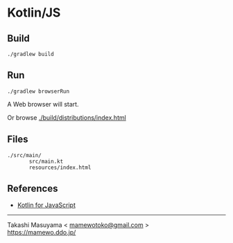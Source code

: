 Kotlin/JS
================

Build
-----

```
./gradlew build
```


Run
-------

```
./gradlew browserRun
```

A Web browser will start.

Or browse [./build/distributions/index.html](./build/distributions/index.html)

Files
---------

```
./src/main/
       src/main.kt
       resources/index.html
```

References
---------------
* [Kotlin for JavaScript](https://kotlinlang.org/docs/js-overview.html)

-----
Takashi Masuyama < mamewotoko@gmail.com >  
https://mamewo.ddo.jp/

